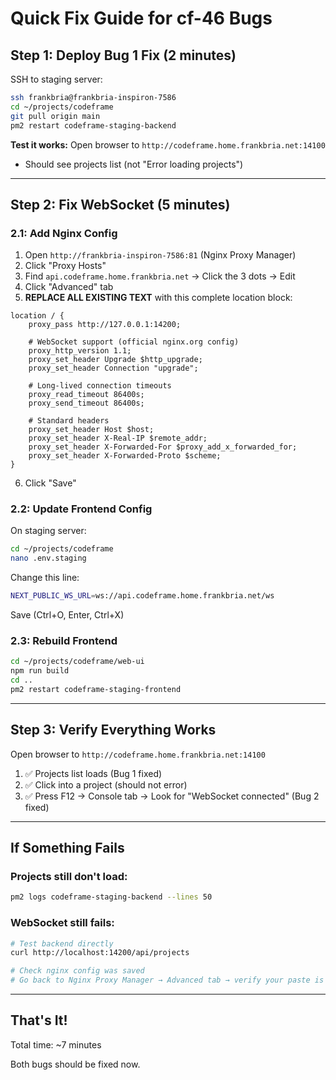 # Quick Fix Guide for cf-46 Bugs

## Step 1: Deploy Bug 1 Fix (2 minutes)

SSH to staging server:
```bash
ssh frankbria@frankbria-inspiron-7586
cd ~/projects/codeframe
git pull origin main
pm2 restart codeframe-staging-backend
```

**Test it works:**
Open browser to `http://codeframe.home.frankbria.net:14100`
- Should see projects list (not "Error loading projects")

---

## Step 2: Fix WebSocket (5 minutes)

### 2.1: Add Nginx Config

1. Open `http://frankbria-inspiron-7586:81` (Nginx Proxy Manager)
2. Click "Proxy Hosts"
3. Find `api.codeframe.home.frankbria.net` → Click the 3 dots → Edit
4. Click "Advanced" tab
5. **REPLACE ALL EXISTING TEXT** with this complete location block:

```nginx
location / {
    proxy_pass http://127.0.0.1:14200;

    # WebSocket support (official nginx.org config)
    proxy_http_version 1.1;
    proxy_set_header Upgrade $http_upgrade;
    proxy_set_header Connection "upgrade";

    # Long-lived connection timeouts
    proxy_read_timeout 86400s;
    proxy_send_timeout 86400s;

    # Standard headers
    proxy_set_header Host $host;
    proxy_set_header X-Real-IP $remote_addr;
    proxy_set_header X-Forwarded-For $proxy_add_x_forwarded_for;
    proxy_set_header X-Forwarded-Proto $scheme;
}
```

6. Click "Save"

### 2.2: Update Frontend Config

On staging server:
```bash
cd ~/projects/codeframe
nano .env.staging
```

Change this line:
```bash
NEXT_PUBLIC_WS_URL=ws://api.codeframe.home.frankbria.net/ws
```

Save (Ctrl+O, Enter, Ctrl+X)

### 2.3: Rebuild Frontend

```bash
cd ~/projects/codeframe/web-ui
npm run build
cd ..
pm2 restart codeframe-staging-frontend
```

---

## Step 3: Verify Everything Works

Open browser to `http://codeframe.home.frankbria.net:14100`

1. ✅ Projects list loads (Bug 1 fixed)
2. ✅ Click into a project (should not error)
3. ✅ Press F12 → Console tab → Look for "WebSocket connected" (Bug 2 fixed)

---

## If Something Fails

### Projects still don't load:
```bash
pm2 logs codeframe-staging-backend --lines 50
```

### WebSocket still fails:
```bash
# Test backend directly
curl http://localhost:14200/api/projects

# Check nginx config was saved
# Go back to Nginx Proxy Manager → Advanced tab → verify your paste is there
```

---

## That's It!

Total time: ~7 minutes

Both bugs should be fixed now.
